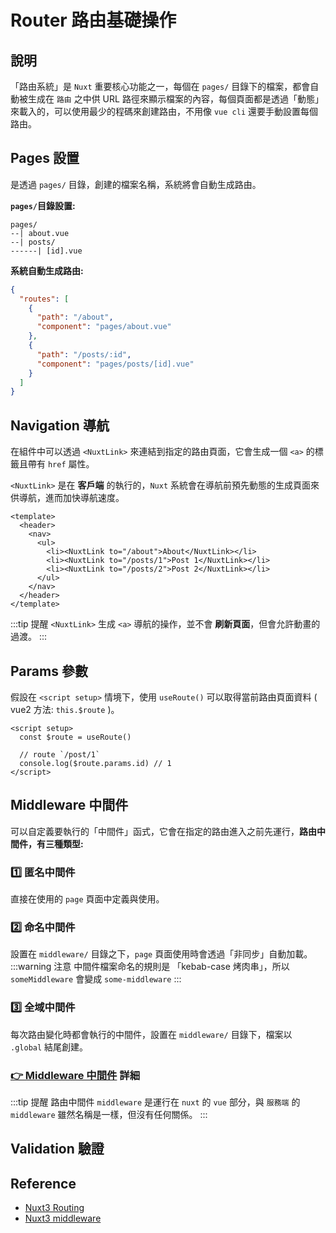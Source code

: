 # Router 路由基礎操作

## 說明
「路由系統」是 `Nuxt` 重要核心功能之一，每個在 `pages/` 目錄下的檔案，都會自動被生成在 `路由` 之中供 URL 路徑來顯示檔案的內容，每個頁面都是透過「動態」來載入的，可以使用最少的程碼來創建路由，不用像 `vue cli` 還要手動設置每個路由。

## Pages 設置
是透過 `pages/` 目錄，創建的檔案名稱，系統將會自動生成路由。

**`pages/`目錄設置:**
```text
pages/
--| about.vue
--| posts/
------| [id].vue
```

**系統自動生成路由:**
```json
{
  "routes": [
    {
      "path": "/about",
      "component": "pages/about.vue"
    },
    {
      "path": "/posts/:id",
      "component": "pages/posts/[id].vue"
    }
  ]
}
```

## Navigation 導航
在組件中可以透過 `<NuxtLink>` 來連結到指定的路由頁面，它會生成一個 `<a>` 的標籤且帶有 `href` 屬性。

`<NuxtLink>` 是在 **客戶端** 的執行的，`Nuxt` 系統會在導航前預先動態的生成頁面來供導航，進而加快導航速度。

```vue {5-7}
<template>
  <header>
    <nav>
      <ul>
        <li><NuxtLink to="/about">About</NuxtLink></li>
        <li><NuxtLink to="/posts/1">Post 1</NuxtLink></li>
        <li><NuxtLink to="/posts/2">Post 2</NuxtLink></li>
      </ul>
    </nav>
  </header>
</template>
```

:::tip 提醒
`<NuxtLink>` 生成 `<a>` 導航的操作，並不會 **刷新頁面**，但會允許動畫的過渡。
:::

## Params 參數

假設在 `<script setup>` 情境下，使用 `useRoute()` 可以取得當前路由頁面資料 ( vue2 方法: `this.$route` )。

```vue
<script setup>
  const $route = useRoute()

  // route `/post/1`
  console.log($route.params.id) // 1
</script>
```

## Middleware 中間件
可以自定義要執行的「中間件」函式，它會在指定的路由進入之前先運行，**路由中間件，有三種類型:**


### 1️⃣ 匿名中間件
直接在使用的 `page` 頁面中定義與使用。

### 2️⃣ 命名中間件
設置在 `middleware/` 目錄之下，`page` 頁面使用時會透過「非同步」自動加載。
:::warning 注意
中間件檔案命名的規則是 「kebab-case 烤肉串」，所以 `someMiddleware` 會變成 `some-middleware`
:::

### 3️⃣ 全域中間件
每次路由變化時都會執行的中間件，設置在 `middleware/` 目錄下，檔案以 `.global` 結尾創建。

### [👉 Middleware 中間件](/nuxt3/middleware) 詳細

:::tip 提醒
路由中間件 `middleware` 是運行在 `nuxt` 的 `vue` 部分，與 `服務端` 的 `middleware` 雖然名稱是一樣，但沒有任何關係。
:::

## Validation 驗證

## Reference
- [Nuxt3 Routing](https://nuxt.com/docs/getting-started/routing)
- [Nuxt3 middleware](https://nuxt.com/docs/guide/directory-structure/middleware)